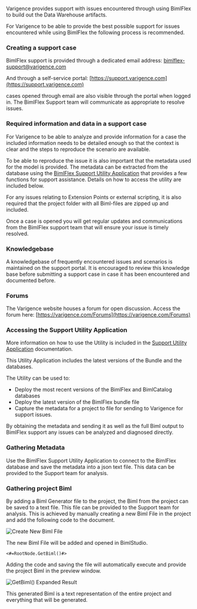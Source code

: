 Varigence provides support with issues encountered through using BimlFlex to build out the Data Warehouse artifacts.

For Varigence to be able to provide the best possible support for issues encountered while using BimlFlex the following process is recommended.

### Creating a support case

BimlFlex support is provided through a dedicated email address:
[bimlflex-support@varigence.com](mailto:bimlflex-support@varigence.com)

And through a self-service portal:
[https://support.varigence.com](https://support.varigence.com)

cases opened through email are also visible through the portal when logged in.
The BimlFlex Support team will communicate as appropriate to resolve issues. 

### Required information and data in a support case

For Varigence to be able to analyze and provide information for a case the included information needs to be detailed enough so that the context is clear and the steps to reproduce the scenario are available.

To be able to reproduce the issue it is also important that the metadata used for the model is provided. The metadata can be extracted from the database using the [BimlFlex Support Utility Application](Support%20Utility%20Application) that provides a few functions for support assistance. Details on how to access the utility are included below.

For any issues relating to Extension Points or external scripting, it is also required that the project folder with all Biml-files are zipped up and included.

Once a case is opened you will get regular updates and communications from the BimlFlex support team that will ensure your issue is timely resolved.

### Knowledgebase

A knowledgebase of frequently encountered issues and scenarios is maintained on the support portal. It is encouraged to review this knowledge base before submitting a support case in case it has been encountered and documented before.

### Forums

The Varigence website houses a forum for open discussion. Access the forum here: [https://varigence.com/Forums](https://varigence.com/Forums)

### Accessing the Support Utility Application

More information on how to use the Utility is included in the [Support Utility Application](Support%20Utility%20Application) documentation.

This Utility Application includes the latest versions of the Bundle and the databases.

The Utility can be used to:

* Deploy the most recent versions of the BimlFlex and BimlCatalog databases
* Deploy the latest version of the BimlFlex bundle file
* Capture the metadata for a project to file for sending to Varigence for support issues.

By obtaining the metadata and sending it as well as the full Biml output to BimlFlex support any issues can be analyzed and diagnosed directly.

### Gathering Metadata

Use the BimlFlex Support Utility Application to connect to the BimlFlex database and save the metadata into a json text file. This data can be provided to the Support team for analysis.

### Gathering project Biml

By adding a Biml Generator file to the project, the Biml from the project can be saved to a text file. This file can be provided to the Support team for analysis. This is achieved by manually creating a new Biml File in the project and add the following code to the document.

![Create New Biml File](https://varigencecom.blob.core.windows.net/walkthroughs/bimlflex_ss_v5_create_new_biml_file.png "Create New Biml File")


The new Biml File will be added and opened in BimlStudio.

```
<#=RootNode.GetBiml()#>
```

Adding the code and saving the file will automatically execute and provide the project Biml in the preview window.

![GetBiml() Expanded Result](https://varigencecom.blob.core.windows.net/walkthroughs/bimlflex_ss_v5_get_biml_result.png "GetBiml() Expanded Result")

This generated Biml is a text representation of the entire project and everything that will be generated.
